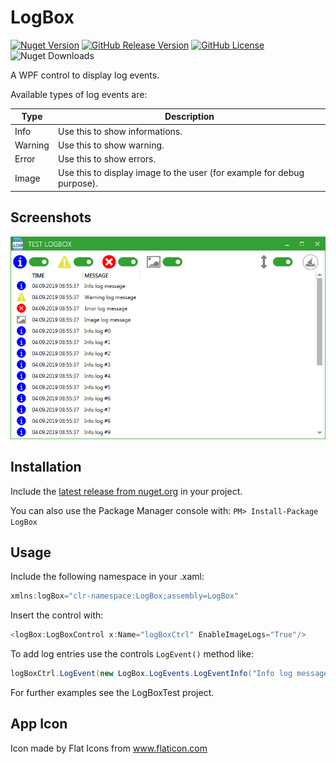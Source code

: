 # LogBox

[![Nuget Version](https://img.shields.io/nuget/v/LogBox.svg)](https://www.nuget.org/packages/LogBox/)
[![GitHub Release Version](https://img.shields.io/github/v/release/M1S2/LogBox)](https://github.com/M1S2/LogBox/releases)
[![GitHub License](https://img.shields.io/github/license/M1S2/LogBox)](LICENSE.md)
![Nuget Downloads](https://img.shields.io/nuget/dt/LogBox)

A WPF control to display log events.

Available types of log events are:

| Type    | Description                                                            | 
| ------- | ---------------------------------------------------------------------- |
| Info    | Use this to show informations.                                         |
| Warning | Use this to show warning.                                              |
| Error   | Use this to show errors.                                               |
| Image   | Use this to display image to the user (for example for debug purpose). |

## Screenshots

![LogBox screenshot](LogBoxTest/Screenshots/Screenshot_LogBox.png)

## Installation
Include the [latest release from nuget.org](https://www.nuget.org/packages/LogBox/) in your project.

You can also use the Package Manager console with: `PM> Install-Package LogBox`

## Usage
Include the following namespace in your .xaml:
```C#
xmlns:logBox="clr-namespace:LogBox;assembly=LogBox"
```

Insert the control with:
```C#
<logBox:LogBoxControl x:Name="logBoxCtrl" EnableImageLogs="True"/>
```

To add log entries use the controls `LogEvent()` method like:
```C#
logBoxCtrl.LogEvent(new LogBox.LogEvents.LogEventInfo("Info log message"));
```

For further examples see the LogBoxTest project.

## App Icon
Icon made by Flat Icons from www.flaticon.com